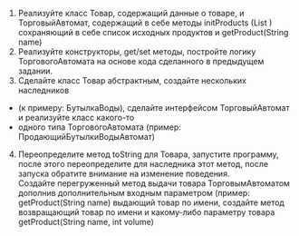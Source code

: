 1. Реализуйте класс Товар, содержащий данные о товаре, и ТорговыйАвтомат, содержащий в себе 
методы initProducts (List ) сохраняющий в себе список исходных продуктов и getProduct(String name)
2. Реализуйте конструкторы, get/set методы, постройте логику ТорговогоАвтомата на основе кода 
сделанного в предыдущем задании.
3. Сделайте класс Товар абстрактным, создайте нескольких наследников 
- (к примеру: БутылкаВоды), сделайте интерфейсом ТорговыйАвтомат и реализуйте класс какого-то 
- одного типа ТорговогоАвтомата (пример: ПродающийБутылкиВодыАвтомат)
4. Переопределите метод toString для Товара, запустите программу, после этого переопределите 
для наследника этот метод, после запуска обратите внимание на изменение поведения.  
Создайте перегруженный метод выдачи товара ТорговымАвтоматом дополнив дополнительным 
входным параметром (пример: getProduct(String name) выдающий товар по имени, создайте метод 
возвращающий товар по имени и какому-либо параметру товара getProduct(String name, int volume)